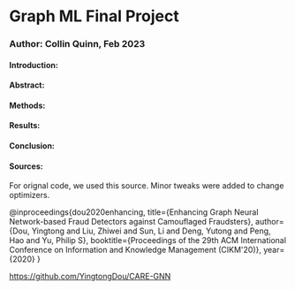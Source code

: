# Graph ML Final Project
### Author: Collin Quinn, Feb 2023

#### Introduction: 


#### Abstract:


#### Methods:


#### Results:


#### Conclusion:







#### Sources:

For orignal code, we used this source. Minor tweaks were added to change optimizers. 

@inproceedings{dou2020enhancing,
  title={Enhancing Graph Neural Network-based Fraud Detectors against Camouflaged Fraudsters},
  author={Dou, Yingtong and Liu, Zhiwei and Sun, Li and Deng, Yutong and Peng, Hao and Yu, Philip S},
  booktitle={Proceedings of the 29th ACM International Conference on Information and Knowledge Management (CIKM'20)},
  year={2020}
}

https://github.com/YingtongDou/CARE-GNN

